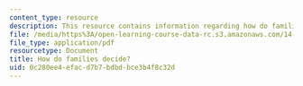 ```yaml
---
content_type: resource
description: This resource contains information regarding how do families decide?
file: /media/https%3A/open-learning-course-data-rc.s3.amazonaws.com/14-73-the-challenge-of-world-poverty-spring-2011/0c280ee4efacd7b7bdbdbce3b4f8c32d_MIT14_73S11_Lec13_slides.pdf
file_type: application/pdf
resourcetype: Document
title: How do families decide?
uid: 0c280ee4-efac-d7b7-bdbd-bce3b4f8c32d
---
```

